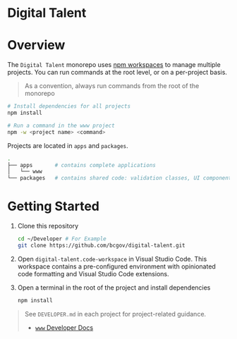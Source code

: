 # Digital Talent

# Overview

The `Digital Talent` monorepo uses [npm workspaces](https://docs.npmjs.com/cli/v9/using-npm/workspaces?v=true) to manage multiple projects. You can run commands at the root level, or on a per-project basis.

> As a convention, always run commands from the root of the monorepo

```sh
# Install dependencies for all projects
npm install

# Run a command in the www project
npm -w <project name> <command>
```

Projects are located in `apps` and `packages`.

```sh
.
├── apps       # contains complete applications
│   └── www
└── packages   # contains shared code: validation classes, UI components, libraries, etc...
```

# Getting Started

1. Clone this repository

   ```sh
   cd ~/Developer # For Example
   git clone https://github.com/bcgov/digital-talent.git
   ```

2. Open `digital-talent.code-workspace` in Visual Studio Code. This workspace contains a pre-configured environment with opinionated code formatting and Visual Studio Code extensions.

3. Open a terminal in the root of the project and install dependencies

   ```sh
   npm install
   ```

> See `DEVELOPER.md` in each project for project-related guidance.
>
> - [`www` Developer Docs](/apps/www/DEVELOPER.md)
